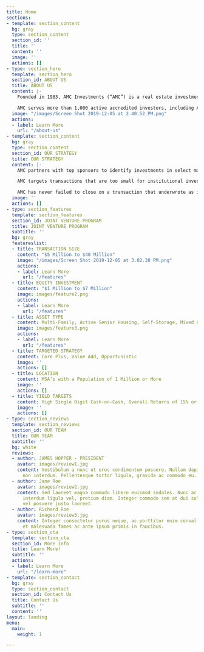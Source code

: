 ```yaml
---
title: Home
sections:
- template: section_content
  bg: gray
  type: section_content
  section_id: ''
  title: ''
  content: ''
  image: ''
  actions: []
- type: section_hero
  template: section_hero
  section_id: ABOUT US
  title: ABOUT US
  content: |-
    Founded in 1983, AMC Investments (“AMC”) is a real estate investment company that is constantly refining its investment strategies to fit today’s ever-changing population demographics and economic environment. The company’s focus is on capital growth, income, and mitigation of risk which it balances through geographic and investment diversification including various product types in select markets throughout the United States.

    AMC serves more than 1,000 active accredited investors, including AMC’s President and CEO, Jim Hopper, who invests as a limited partner or member alongside AMC’s investors in every AMC investment.
  image: "/images/Screen Shot 2019-12-05 at 2.40.52 PM.png"
  actions:
  - label: Learn More
    url: "/about-us"
- template: section_content
  bg: gray
  type: section_content
  section_id: OUR STRATEGY
  title: OUR STRATEGY
  content: |-
    AMC partners with top sponsors to identify investments in select markets and product spaces. In other words, AMC defines the geographic locations and product types that it wants to invest in, and then finds the best partners to joint venture within those market spaces.

    AMC targets transactions that are too small for institutional investors but above the point at which high net worth individuals can operate with AMC’s level of efficiency. In doing so, AMC is able to provide sponsors with ready access to capital while also providing AMC investors access to larger transactions that they otherwise could never invest in.

    AMC has never failed to close on a transaction that underwrote as it was originally presented.
  image: ''
  actions: []
- type: section_features
  template: section_features
  section_id: JOINT VENTURE PROGRAM
  title: JOINT VENTURE PROGRAM
  subtitle: ''
  bg: gray
  featureslist:
  - title: TRANSACTION SIZE
    content: "$5 Million to $40 Million"
    image: "/images/Screen Shot 2019-12-05 at 3.02.38 PM.png"
    actions:
    - label: Learn More
      url: "/features"
  - title: EQUITY INVESTMENT
    content: "$1 Million to $7 Million"
    image: images/feature2.png
    actions:
    - label: Learn More
      url: "/features"
  - title: ASSET TYPE
    content: Multi-Family, Active Senior Housing, Self-Storage, Mixed Use
    image: images/feature3.png
    actions:
    - label: Learn More
      url: "/features"
  - title: TARGETED STRATEGY
    content: Core Plus, Value Add, Opportunistic
    image: ''
    actions: []
  - title: LOCATION
    content: MSA’s with a Population of 1 Million or More
    image: ''
    actions: []
  - title: YIELD TARGETS
    content: High Single Digit Cash-on-Cash, Overall Returns of 15% or Greater
    image: ''
    actions: []
- type: section_reviews
  template: section_reviews
  section_id: OUR TEAM
  title: OUR TEAM
  subtitle: ''
  bg: white
  reviews:
  - author: JAMES HOPPER - PRESIDENT
    avatar: images/review1.jpg
    content: Vestibulum a nunc ut eros condimentum posuere. Nullam dapibus quis nunc
      non interdum. Pellentesque tortor ligula, gravida ac commodo eu.
  - author: Jane Roe
    avatar: images/review2.jpg
    content: Sed laoreet magna commodo libero euismod sodales. Nunc ac libero convallis,
      interdum ligula vel, pretium diam. Integer commodo sem at dui sollicitudin,
      vel posuere justo laoreet.
  - author: Richard Roe
    avatar: images/review3.jpg
    content: Integer consectetur purus neque, ac porttitor enim convallis vitae. Interdum
      et malesuada fames ac ante ipsum primis in faucibus.
- type: section_cta
  template: section_cta
  section_id: More info
  title: Learn More!
  subtitle: ''
  actions:
  - label: Learn More
    url: "/learn-more"
- template: section_contact
  bg: gray
  type: section_contact
  section_id: Contact Us
  title: Contact Us
  subtitle: ''
  content: ''
layout: landing
menu:
  main:
    weight: 1

---
```

